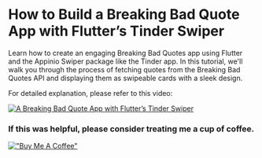 # How to Build a Breaking Bad Quote App with Flutter’s Tinder Swiper

Learn how to create an engaging Breaking Bad Quotes app using Flutter and the Appinio Swiper package like the Tinder app. In this tutorial, we'll walk you through the process of fetching quotes from the Breaking Bad Quotes API and displaying them as swipeable cards with a sleek design.

For detailed explanation, please refer to this video:

[![A Breaking Bad Quote App with Flutter’s Tinder Swiper](http://img.youtube.com/vi/QHkHesTPtyQ/0.jpg)](https://www.youtube.com/watch?v=QHkHesTPtyQ "A Breaking Bad Quote App with Flutter’s Tinder Swiper")

### If this was helpful, please consider treating me a cup of coffee.
[!["Buy Me A Coffee"](https://www.buymeacoffee.com/assets/img/custom_images/orange_img.png)](https://www.buymeacoffee.com/dknowledge)
